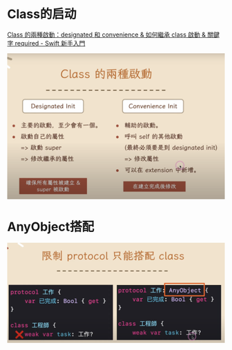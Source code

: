# Class的启动

[Class 的兩種啟動：designated 和 convenience & 如何繼承 class 啟動 & 關鍵字 required - Swift 新手入門](https://www.youtube.com/watch?v=zpn1KSmD3w8&list=PLXM8k1EWy5ki_TSdt_Gxd3JRnnaucBiFW&index=13)

![Screenshot 2022-07-17 at 16.48.36.png](Class%E7%9A%84%E5%90%AF%E5%8A%A8%20fa44e0d3df1a4d0a9f5a5833052503fe/Screenshot_2022-07-17_at_16.48.36.png)

# AnyObject搭配

![Untitled](Class%E7%9A%84%E5%90%AF%E5%8A%A8%20fa44e0d3df1a4d0a9f5a5833052503fe/Untitled.png)